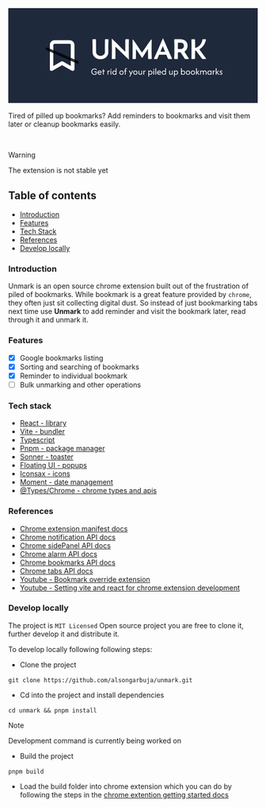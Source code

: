 <img src="./public/readme/unmark-readme-banner.png" alt="unmark your piled up bookmarks" />

<br />

Tired of pilled up bookmarks? Add reminders to bookmarks and visit them later or cleanup bookmarks easily.

<br />

> [!Warning]
>
> The extension is not stable yet

## Table of contents

- [Introduction](#introduction)
- [Features](#features)
- [Tech Stack](#tech-stack)
- [References](#references)
- [Develop locally](#develop-locally)

### Introduction

Unmark is an open source chrome extension built out of the frustration of piled of bookmarks. While bookmark is a great feature provided by `chrome`, they often just sit collecting digital dust. So instead of just bookmarking tabs next time use **Unmark** to add reminder and visit the bookmark later, read through it and unmark it.

### Features

- [x] Google bookmarks listing
- [x] Sorting and searching of bookmarks
- [x] Reminder to individual bookmark
- [ ] Bulk unmarking and other operations

### Tech stack

- [React - library](https://react.dev)
- [Vite - bundler](https://vite.dev)
- [Typescript](https://www.typescriptlang.org/)
- [Pnpm - package manager](https://pnpm.io)
- [Sonner - toaster](https://sonner.emilkowal.ski/)
- [Floating UI - popups](https://floating-ui.com/)
- [Iconsax - icons](https://iconsax-react.pages.dev/)
- [Moment - date management](https://momentjs.com/)
- [@Types/Chrome - chrome types and apis](https://www.npmjs.com/package/@types/chrome)

### References

- [Chrome extension manifest docs](https://developer.chrome.com/docs/extensions/reference/manifest)
- [Chrome notification API docs](https://developer.chrome.com/docs/extensions/reference/api/notifications)
- [Chrome sidePanel API docs](https://developer.chrome.com/docs/extensions/reference/api/sidePanel)
- [Chrome alarm API docs](https://developer.chrome.com/docs/extensions/reference/api/alarms)
- [Chrome bookmarks API docs](https://developer.chrome.com/docs/extensions/reference/api/bookmarks)
- [Chrome tabs API docs](https://developer.chrome.com/docs/extensions/reference/api/tabs)
- [Youtube - Bookmark override extension](https://youtu.be/eN_tMfGMD5E?si=1IKYhpPCZwBc1ef5)
- [Youtube - Setting vite and react for chrome extension development](https://www.youtube.com/watch?v=xOf0laMjKnM)

### Develop locally

The project is `MIT Licensed` Open source project you are free to clone it, further develop it and distribute it.

To develop locally following following steps:

- Clone the project

```terminal
git clone https://github.com/alsongarbuja/unmark.git
```

- Cd into the project and install dependencies

```shell
cd unmark && pnpm install
```

> [!Note]
>
> Development command is currently being worked on

- Build the project

```shell
pnpm build
```

- Load the build folder into chrome extension which you can do by following the steps in the [chrome extention getting started docs](https://developer.chrome.com/docs/extensions/get-started/tutorial/hello-world)
